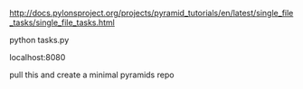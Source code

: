 http://docs.pylonsproject.org/projects/pyramid_tutorials/en/latest/single_file_tasks/single_file_tasks.html

python tasks.py

localhost:8080

pull this and create a minimal pyramids repo
